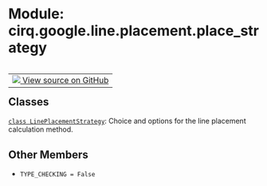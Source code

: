 <div itemscope itemtype="http://developers.google.com/ReferenceObject">
<meta itemprop="name" content="cirq.google.line.placement.place_strategy" />
<meta itemprop="path" content="Stable" />
<meta itemprop="property" content="TYPE_CHECKING"/>
</div>

# Module: cirq.google.line.placement.place_strategy

<!-- Insert buttons and diff -->

<table class="tfo-notebook-buttons tfo-api" align="left">

<td>
  <a target="_blank" href="https://github.com/quantumlib/cirq/tree/master/cirq/google/line/placement/place_strategy.py">
    <img src="https://www.tensorflow.org/images/GitHub-Mark-32px.png" />
    View source on GitHub
  </a>
</td>
</table>







## Classes

[`class LinePlacementStrategy`](../../../../cirq/google/LinePlacementStrategy.md): Choice and options for the line placement calculation method.

## Other Members

* `TYPE_CHECKING = False` <a id="TYPE_CHECKING"></a>
